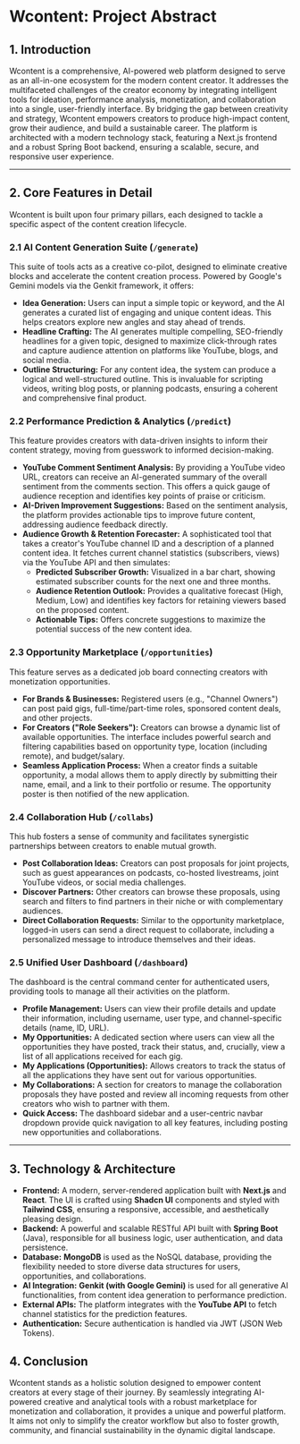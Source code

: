 
# Wcontent: Project Abstract

## 1. Introduction

Wcontent is a comprehensive, AI-powered web platform designed to serve as an all-in-one ecosystem for the modern content creator. It addresses the multifaceted challenges of the creator economy by integrating intelligent tools for ideation, performance analysis, monetization, and collaboration into a single, user-friendly interface. By bridging the gap between creativity and strategy, Wcontent empowers creators to produce high-impact content, grow their audience, and build a sustainable career. The platform is architected with a modern technology stack, featuring a Next.js frontend and a robust Spring Boot backend, ensuring a scalable, secure, and responsive user experience.

---

## 2. Core Features in Detail

Wcontent is built upon four primary pillars, each designed to tackle a specific aspect of the content creation lifecycle.

### 2.1 AI Content Generation Suite (`/generate`)

This suite of tools acts as a creative co-pilot, designed to eliminate creative blocks and accelerate the content creation process. Powered by Google's Gemini models via the Genkit framework, it offers:

*   **Idea Generation:** Users can input a simple topic or keyword, and the AI generates a curated list of engaging and unique content ideas. This helps creators explore new angles and stay ahead of trends.
*   **Headline Crafting:** The AI generates multiple compelling, SEO-friendly headlines for a given topic, designed to maximize click-through rates and capture audience attention on platforms like YouTube, blogs, and social media.
*   **Outline Structuring:** For any content idea, the system can produce a logical and well-structured outline. This is invaluable for scripting videos, writing blog posts, or planning podcasts, ensuring a coherent and comprehensive final product.

### 2.2 Performance Prediction & Analytics (`/predict`)

This feature provides creators with data-driven insights to inform their content strategy, moving from guesswork to informed decision-making.

*   **YouTube Comment Sentiment Analysis:** By providing a YouTube video URL, creators can receive an AI-generated summary of the overall sentiment from the comments section. This offers a quick gauge of audience reception and identifies key points of praise or criticism.
*   **AI-Driven Improvement Suggestions:** Based on the sentiment analysis, the platform provides actionable tips to improve future content, addressing audience feedback directly.
*   **Audience Growth & Retention Forecaster:** A sophisticated tool that takes a creator's YouTube channel ID and a description of a planned content idea. It fetches current channel statistics (subscribers, views) via the YouTube API and then simulates:
    *   **Predicted Subscriber Growth:** Visualized in a bar chart, showing estimated subscriber counts for the next one and three months.
    *   **Audience Retention Outlook:** Provides a qualitative forecast (High, Medium, Low) and identifies key factors for retaining viewers based on the proposed content.
    *   **Actionable Tips:** Offers concrete suggestions to maximize the potential success of the new content idea.

### 2.3 Opportunity Marketplace (`/opportunities`)

This feature serves as a dedicated job board connecting creators with monetization opportunities.

*   **For Brands & Businesses:** Registered users (e.g., "Channel Owners") can post paid gigs, full-time/part-time roles, sponsored content deals, and other projects.
*   **For Creators ("Role Seekers"):** Creators can browse a dynamic list of available opportunities. The interface includes powerful search and filtering capabilities based on opportunity type, location (including remote), and budget/salary.
*   **Seamless Application Process:** When a creator finds a suitable opportunity, a modal allows them to apply directly by submitting their name, email, and a link to their portfolio or resume. The opportunity poster is then notified of the new application.

### 2.4 Collaboration Hub (`/collabs`)

This hub fosters a sense of community and facilitates synergistic partnerships between creators to enable mutual growth.

*   **Post Collaboration Ideas:** Creators can post proposals for joint projects, such as guest appearances on podcasts, co-hosted livestreams, joint YouTube videos, or social media challenges.
*   **Discover Partners:** Other creators can browse these proposals, using search and filters to find partners in their niche or with complementary audiences.
*   **Direct Collaboration Requests:** Similar to the opportunity marketplace, logged-in users can send a direct request to collaborate, including a personalized message to introduce themselves and their ideas.

### 2.5 Unified User Dashboard (`/dashboard`)

The dashboard is the central command center for authenticated users, providing tools to manage all their activities on the platform.

*   **Profile Management:** Users can view their profile details and update their information, including username, user type, and channel-specific details (name, ID, URL).
*   **My Opportunities:** A dedicated section where users can view all the opportunities they have posted, track their status, and, crucially, view a list of all applications received for each gig.
*   **My Applications (Opportunities):** Allows creators to track the status of all the applications they have sent out for various opportunities.
*   **My Collaborations:** A section for creators to manage the collaboration proposals they have posted and review all incoming requests from other creators who wish to partner with them.
*   **Quick Access:** The dashboard sidebar and a user-centric navbar dropdown provide quick navigation to all key features, including posting new opportunities and collaborations.

---

## 3. Technology & Architecture

*   **Frontend:** A modern, server-rendered application built with **Next.js** and **React**. The UI is crafted using **Shadcn UI** components and styled with **Tailwind CSS**, ensuring a responsive, accessible, and aesthetically pleasing design.
*   **Backend:** A powerful and scalable RESTful API built with **Spring Boot** (Java), responsible for all business logic, user authentication, and data persistence.
*   **Database:** **MongoDB** is used as the NoSQL database, providing the flexibility needed to store diverse data structures for users, opportunities, and collaborations.
*   **AI Integration:** **Genkit (with Google Gemini)** is used for all generative AI functionalities, from content idea generation to performance prediction.
*   **External APIs:** The platform integrates with the **YouTube API** to fetch channel statistics for the prediction features.
*   **Authentication:** Secure authentication is handled via JWT (JSON Web Tokens).

## 4. Conclusion

Wcontent stands as a holistic solution designed to empower content creators at every stage of their journey. By seamlessly integrating AI-powered creative and analytical tools with a robust marketplace for monetization and collaboration, it provides a unique and powerful platform. It aims not only to simplify the creator workflow but also to foster growth, community, and financial sustainability in the dynamic digital landscape.
